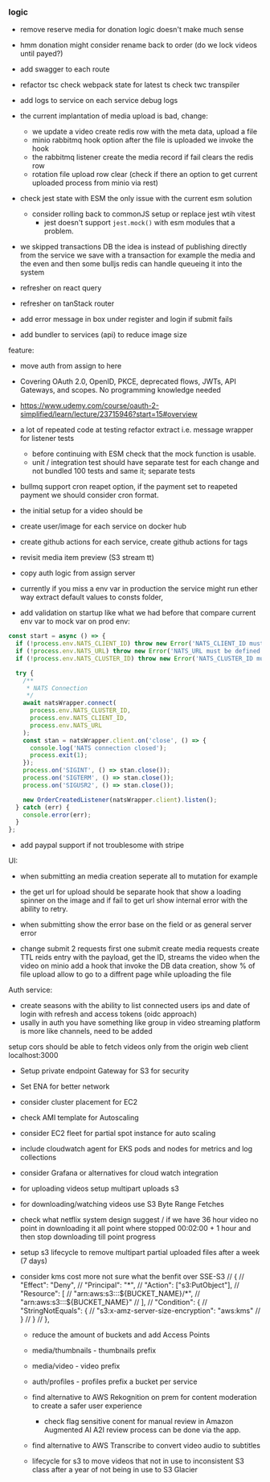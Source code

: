 ### logic

- remove reserve media for donation logic doesn't make much sense
- hmm donation might consider rename back to order (do we lock videos until payed?)
- add swagger to each route
- refactor tsc check webpack state for latest ts check twc transpiler
- add logs to service on each service debug logs

- the current implantation of media upload is bad, change:
  - we update a video create redis row with the meta data, upload a file
  - minio rabbitmq hook option after the file is uploaded we invoke the hook
  - the rabbitmq listener create the media record if fail clears the redis row
  - rotation file upload row clear (check if there an option to get current uploaded process from minio via rest)

- check jest state with ESM the only issue with the current esm solution
  - consider rolling back to commonJS setup or replace jest wtih vitest
    - jest doesn't support `jest.mock()` with esm modules that a problem.




- we skipped transactions DB the idea is instead of publishing directly from the service we save with a transaction for example the media and the even
and then some bulljs redis can handle queueing it into the system 

- refresher on react query
- refresher on tanStack router
- add error message in box under register and login if submit fails

- add bundler to services (api) to reduce image size

feature:
- move auth from assign to here
- Covering OAuth 2.0, OpenID, PKCE, deprecated flows, JWTs, API Gateways, and scopes. No programming knowledge needed
- https://www.udemy.com/course/oauth-2-simplified/learn/lecture/23715946?start=15#overview



- a lot of repeated code at testing refactor extract i.e. message wrapper for listener tests
  - before continuing with ESM check that the mock function is usable.
  - unit / integration test should have separate test for each change and not bundled 100 tests and same it; separate tests
  

- bullmq support cron reapet option, if the payment set to reapeted payment we should consider cron format.
- the initial setup for a video should be 


- create user/image for each service on docker hub
- create github actions for each service, create github actions for tags

- revisit media item preview (S3 stream  tt)
- copy auth logic from assign server


- currently if you miss a env var in production the service might run ether way extract default values to consts folder,
- add validation on startup like what we had before that compare current env var to mock var on prod env:
```ts
const start = async () => {
  if (!process.env.NATS_CLIENT_ID) throw new Error('NATS_CLIENT_ID must be defined');
  if (!process.env.NATS_URL) throw new Error('NATS_URL must be defined');
  if (!process.env.NATS_CLUSTER_ID) throw new Error('NATS_CLUSTER_ID must be defined');

  try {
    /**
     * NATS Connection
     */
    await natsWrapper.connect(
      process.env.NATS_CLUSTER_ID,
      process.env.NATS_CLIENT_ID,
      process.env.NATS_URL
    );
    const stan = natsWrapper.client.on('close', () => {
      console.log('NATS connection closed');
      process.exit(1);
    });
    process.on('SIGINT', () => stan.close());
    process.on('SIGTERM', () => stan.close());
    process.on('SIGUSR2', () => stan.close());

    new OrderCreatedListener(natsWrapper.client).listen();
  } catch (err) {
    console.error(err);
  }
};
```

- add paypal support if not troublesome with stripe

UI:
 - when submitting an media creation seperate all to mutation for example
  - the get url for upload should be separate hook that show a loading spinner on the image and if fail to get url show internal error
    with the ability to retry.
  - when submitting show the error base on the field or as general server error

  - change submit 2 requests first one submit create media requests create TTL reids entry with the payload, get the ID, streams the video
    when the video on minio add a hook that invoke the DB data creation, show % of file upload allow to go to a diffrent page while uploading the file
    

Auth service:
- create seasons with the ability to list connected users ips and date of login with refresh and access tokens (oidc approach)
- usally in auth you have something like group in video streaming platform is more like channels, need to be added



setup cors should be able to fetch videos only from the origin web client localhost:3000


- Setup private endpoint Gateway for S3 for security
- Set ENA for better network
- consider cluster placement for EC2
- check AMI template for Autoscaling 
- consider EC2 fleet for partial spot instance for auto scaling
- include cloudwatch agent for EKS pods and nodes for metrics and log collections
- consider Grafana or alternatives for cloud watch integration
- for uploading videos setup multipart uploads s3
- for downloading/watching videos use S3 Byte Range Fetches
- check what netflix system design suggest / if we have 36 hour video no point in downloading it all point where stopped 00:02:00 + 1 hour and then stop downloading till point progress

 - setup s3 lifecycle to remove multipart partial uploaded files after a week (7 days)


- consider kms cost more not sure what the benfit over SSE-S3
    // {
    //   "Effect": "Deny",
    //   "Principal": "*",
    //   "Action": ["s3:PutObject"],
    //   "Resource": [
    //     "arn:aws:s3:::${BUCKET_NAME}/*",
    //     "arn:aws:s3:::${BUCKET_NAME}"
    //   ],
    //   "Condition": {
    //     "StringNotEquals": {
    //       "s3:x-amz-server-size-encryption": "aws:kms"
    //     }
    //   }
    // },

  - reduce the amount of buckets and add Access Points
   - media/thumbnails - thumbnails prefix
   - media/video - video prefix
   - auth/profiles - profiles prefix
  a bucket per service


  - find alternative to AWS Rekognition on prem for content moderation to create a safer user experience
    - check flag sensitive conent  for manual review in Amazon Augmented AI A2I review process can be done via the app.

  - find alternative to AWS Transcribe to convert video audio to subtitles

   - lifecycle for s3 to move videos that not in use to inconsistent S3 class after a year of not being in use to S3 Glacier

